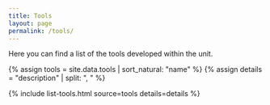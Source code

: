 ```yaml
---
title: Tools
layout: page
permalink: /tools/
---
```


Here you can find a list of the tools developed within the unit.

{% assign tools = site.data.tools | sort_natural: "name" %}
{% assign details = "description" | split: ", " %}

<div>
  {% include list-tools.html source=tools details=details %}
</div>